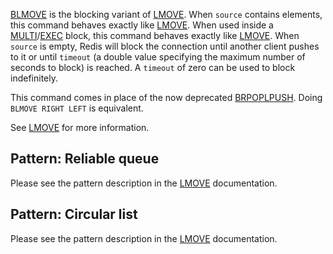[BLMOVE](/commands/blmove) is the blocking variant of [LMOVE](/commands/lmove).
When `source` contains elements, this command behaves exactly like [LMOVE](/commands/lmove).
When used inside a [MULTI](/commands/multi)/[EXEC](/commands/exec) block, this command behaves exactly like [LMOVE](/commands/lmove).
When `source` is empty, Redis will block the connection until another client
pushes to it or until `timeout` (a double value specifying the maximum number of seconds to block) is reached.
A `timeout` of zero can be used to block indefinitely.

This command comes in place of the now deprecated [BRPOPLPUSH](/commands/brpoplpush). Doing
`BLMOVE RIGHT LEFT` is equivalent.

See [LMOVE](/commands/lmove) for more information.

## Pattern: Reliable queue

Please see the pattern description in the [LMOVE](/commands/lmove) documentation.

## Pattern: Circular list

Please see the pattern description in the [LMOVE](/commands/lmove) documentation.

